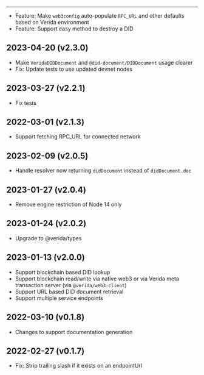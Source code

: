 -------------------

- Feature: Make `web3config` auto-populate `RPC_URL` and other defaults based on Verida environment
- Feature: Support easy method to destroy a DID

2023-04-20 (v2.3.0)
-------------------

- Make `VeridaDIDDocument` and `@did-document/DIDDocument` usage clearer
- Fix: Update tests to use updated devnet nodes

2023-03-27 (v2.2.1)
-------------------

- Fix tests

2022-03-01 (v2.1.3)
-------------------

- Support fetching RPC_URL for connected network

2023-02-09 (v2.0.5)
-------------------

- Handle resolver now returning `didDocument` instead of `didDocument.doc`

2023-01-27 (v2.0.4)
-------------------

- Remove engine restriction of Node 14 only

2023-01-24 (v2.0.2)
-------------------

- Upgrade to @verida/types

2023-01-13 (v2.0.0)
-------------------

- Support blockchain based DID lookup
- Support blockchain read/write via native web3 or via Verida meta transaction server (via `@verida/web3-client`)
- Support URL based DID document retrieval
- Support multiple service endpoints

2022-03-10 (v0.1.8)
-------------------

- Changes to support documentation generation

2022-02-27 (v0.1.7)
-------------------

- Fix: Strip trailing slash if it exists on an endpointUrl